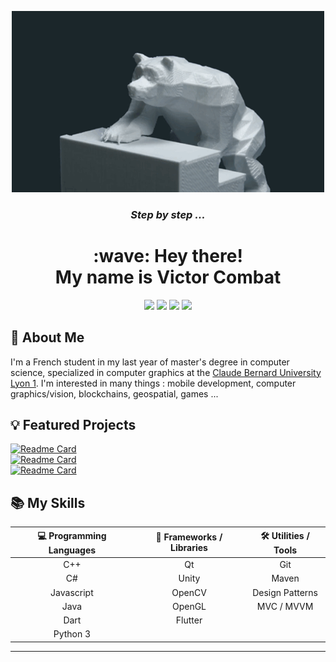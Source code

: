 <p align="center">
  <a href="#"><img src="./gif/bear_climbing_loop.gif" alt="Gif" width="500"></a>
  <h3 align="center"> <i> Step by step ... </i> </h2>

  <h1 align="center"> :wave: Hey there! <br> My name is Victor Combat </h1>

  <p align="center">
    <a href="https://www.linkedin.com/in/victor-combat/" target="_blank"><img src="https://img.shields.io/badge/LinkedIn-0d1117?style=for-the-badge&logo=linkedin&logoColor=0077B5"></a>
    <a href="https://victorcombat.com" target="_blank"><img src="https://img.shields.io/static/v1?label=&message=portfolio&labelColor=0d1117&color=0d1117&style=for-the-badge"></a>
    <a href="https://github.com/VictorCombat" target="_blank"><img src="https://img.shields.io/badge/GitHub-0d1117?style=for-the-badge&logo=github&logoColor=white"></a>
    <a href="mailto:victor.cmbt@gmail.com" target="_blank"><img src="https://img.shields.io/badge/Gmail-0d1117?style=for-the-badge&logo=gmail&logoColor=D14836"></a>
  </p>
</p>

## :page_with_curl: About Me

I'm a French student in my last year of master's degree in computer science, specialized in computer graphics at the [Claude Bernard University Lyon 1](https://www.univ-lyon1.fr/). I'm interested in many things : mobile development, computer graphics/vision, blockchains, geospatial, games ...

## :bulb: Featured Projects

[![Readme Card](https://github-readme-stats.vercel.app/api/pin/?username=VictorCombat&repo=crypto_track&title_color=fff&icon_color=f9f9f9&text_color=9f9f9f&bg_color=151515)](https://github.com/VictorCombat/crypto_track) <br />
[![Readme Card](https://github-readme-stats.vercel.app/api/pin/?username=VCityTeam&repo=DA-POM-VilleUnity&title_color=fff&icon_color=f9f9f9&text_color=9f9f9f&bg_color=151515)](https://github.com/VCityTeam/DA-POM-VilleUnity) <br />
[![Readme Card](https://github-readme-stats.vercel.app/api/pin/?username=VictorCombat&repo=pac-man&title_color=fff&icon_color=f9f9f9&text_color=9f9f9f&bg_color=151515)](https://github.com/VictorCombat/pac-man) <br />

## :books: My Skills
  
 | **💻 Programming Languages** | **🧰 Frameworks / Libraries** | **🛠️ Utilities / Tools** |
 | :---: | :---: | :---: |
 | C++ | Qt | Git |
 | C# | Unity | Maven |
 | Javascript | OpenCV | Design Patterns |
 | Java | OpenGL | MVC / MVVM |
 | Dart | Flutter | |
 | Python 3 | | |

<hr>
